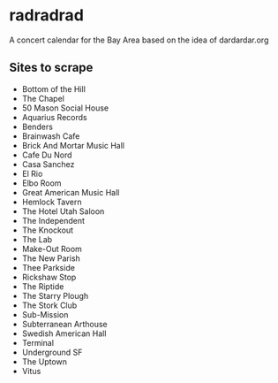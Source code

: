 # radradrad
A concert calendar for the Bay Area based on the idea of dardardar.org

## Sites to scrape

* Bottom of the Hill
* The Chapel
* 50 Mason Social House
* Aquarius Records
* Benders
* Brainwash Cafe
* Brick And Mortar Music Hall
* Cafe Du Nord
* Casa Sanchez
* El Rio
* Elbo Room
* Great American Music Hall
* Hemlock Tavern
* The Hotel Utah Saloon
* The Independent
* The Knockout
* The Lab
* Make-Out Room
* The New Parish
* Thee Parkside
* Rickshaw Stop
* The Riptide
* The Starry Plough
* The Stork Club
* Sub-Mission
* Subterranean Arthouse
* Swedish American Hall
* Terminal
* Underground SF
* The Uptown
* Vitus
